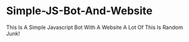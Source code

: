 # Simple-JS-Bot-And-Website
This Is A Simple Javascript Bot With A Website A Lot Of This Is Random Junk!
